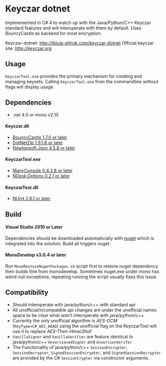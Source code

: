 # Keyczar dotnet 
Implmemented in C# 4 to match up with the Java/Python/C++ Keyczar standard features and will interoperate with them by default. Uses BouncyCastle as backend for most encryption.

Keyczar-dotnet: http://jbtule.github.com/keyczar-dotnet
Official keyczar site: http://keyczar.org

## Usage 

`KeyczarTool.exe` provides the primary mechanism for creating and managing keysets. Calling `KeyczarTool.exe` from the commandline without flags will display usage.

## Dependencies

 - .net 4.0 or mono v2.10

#### Keyczar.dll 

 - [BouncyCastle 1.7.0 or later](http://www.bouncycastle.org/csharp/)
 - [DotNetZip 1.9.1.8 or later](http://dotnetzip.codeplex.com/)
 - [Newtonsoft.Json 4.5.8 or later](http://json.codeplex.com/)

#### KeyczarTool.exe

 - [ManyConsole 0.4.2.8 or later](https://github.com/fschwiet/ManyConsole)
 - [NDesk.Options 0.2.1 or later](http://www.ndesk.org/Options)

#### KeyczarTest.dll

 - [NUnit 2.6.1 or later](http://www.nunit.org/)


## Build 

#### Visual Studio 2010 or Later 

Dependencies should be downloaded automaticially with [nuget](http://nuget.org) which is integrated into the solution. Build all triggers nuget.

#### MonoDevelop v3.0.4 or later 

Run `MonoRestoreNugetPackages.sh` script first to restore nuget dependency then builds fine from monodevelop. Sometimes nuget.exe under mono has weird null exceptions, repeating running the script usually fixes this issue.

## Compatibility

 - Should interoperate with java/python/c++ with standard api
 - All unofficial/incompatible api changes are under the unofficial names space to be clear what won't interoperate with java/python/c++
 - Currently the only unofficial algorithm is *AES-GCM* (`KeyType=C#_AES_AEAD`) using the unofficial flag on the KeyczarTool will use it to replace *AES-Then-HmacSha1*
 - `VanillaSigner` and `VanillaVerifier` are feature identical to java/python/c++ `UnversionedSigner` and `UnversionVerifer`
 - The Functionality of java/python/c++ `SessionEncrypter`, `SessionDecrypter`, `SignedSessionEncrypter`, and `SignedSessionDecrypter` are provided by the C# `SessionCrypter` via constructor arguments.



